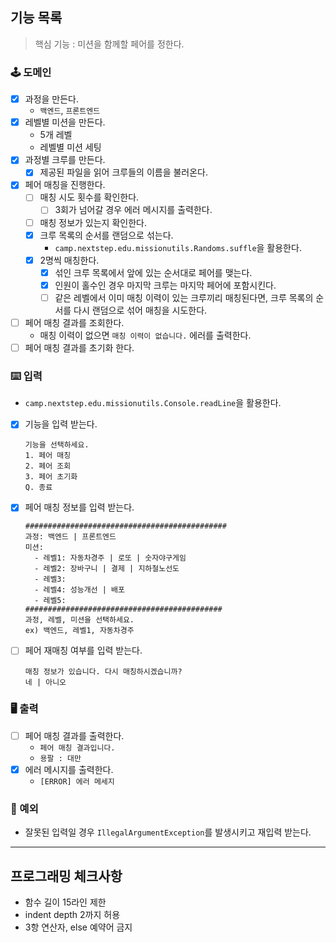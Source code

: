 ## 기능 목록

> 핵심 기능 : 미션을 함께할 페어를 정한다.

### 🕹️ 도메인

- [x] 과정을 만든다.
    - `백엔드`, `프론트엔드`
- [x] 레벨별 미션을 만든다.
    - 5개 레벨
    - 레벨별 미션 세팅
- [x] 과정별 크루를 만든다.
    - [x] 제공된 파일을 읽어 크루들의 이름을 불러온다.
- [x] 페어 매칭을 진행한다.
    - [ ] 매칭 시도 횟수를 확인한다.
        - [ ] 3회가 넘어갈 경우 에러 메시지를 출력한다.
    - [ ] 매칭 정보가 있는지 확인한다.
    - [x] 크루 목록의 순서를 랜덤으로 섞는다.
        - `camp.nextstep.edu.missionutils.Randoms.suffle`을 활용한다.
    - [x] 2명씩 매칭한다.
        - [x] 섞인 크루 목록에서 앞에 있는 순서대로 페어를 맺는다.
        - [x] 인원이 홀수인 경우 마지막 크루는 마지막 페어에 포함시킨다.
        - [ ] 같은 레벨에서 이미 매칭 이력이 있는 크루끼리 매칭된다면, 크루 목록의 순서를 다시 랜덤으로 섞어 매칭을 시도한다.
- [ ] 페어 매칭 결과를 조회한다.
    - 매칭 이력이 없으면 `매칭 이력이 없습니다.` 에러를 출력한다.
- [ ] 페어 매칭 결과를 초기화 한다.

### ⌨️ 입력

- `camp.nextstep.edu.missionutils.Console.readLine`을 활용한다.
- [x] 기능을 입력 받는다.
    ```text
    기능을 선택하세요.
    1. 페어 매칭
    2. 페어 조회
    3. 페어 초기화
    Q. 종료
    ```
- [x] 페어 매칭 정보를 입력 받는다.
    ```text
    #############################################
    과정: 백엔드 | 프론트엔드
    미션:
      - 레벨1: 자동차경주 | 로또 | 숫자야구게임
      - 레벨2: 장바구니 | 결제 | 지하철노선도
      - 레벨3: 
      - 레벨4: 성능개선 | 배포
      - 레벨5: 
    ############################################
    과정, 레벨, 미션을 선택하세요.
    ex) 백엔드, 레벨1, 자동차경주
    ```
- [ ] 페어 재매칭 여부를 입력 받는다.
    ```text
    매칭 정보가 있습니다. 다시 매칭하시겠습니까?
    네 | 아니오
    ```

### 🖥 출력

- [ ] 페어 매칭 결과를 출력한다.
    - `페어 매칭 결과입니다.`
    - `용팔 : 대만`
- [x] 에러 메시지를 출력한다.
    - `[ERROR] 에러 메세지`

### 🧨 예외

- 잘못된 입력일 경우 `IllegalArgumentException`를 발생시키고 재입력 받는다.

---

## 프로그래밍 체크사항

- 함수 길이 15라인 제한
- indent depth 2까지 허용
- 3항 연산자, else 예약어 금지
